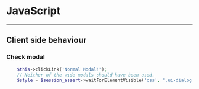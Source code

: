 # JavaScript

---

## Client side behaviour


### Check modal
```php
    $this->clickLink('Normal Modal!');
    // Neither of the wide modals should have been used.
    $style = $session_assert->waitForElementVisible('css', '.ui-dialog')->getAttribute('style');

```
